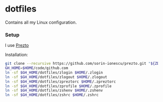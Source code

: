dotfiles
========

Contains all my Linux configuration.

### Setup

I use [Prezto](https://github.com/sorin-ionescu/prezto)

Installation:

```bash
git clone --recursive https://github.com/sorin-ionescu/prezto.git "${ZDOTDIR:-$HOME}/.zprezto"
GH_HOME=$HOME/code/github.com
ln -sf $GH_HOME/dotfiles/zlogin $HOME/.zlogin
ln -sf $GH_HOME/dotfiles/zlogout $HOME/.zlogout
ln -sf $GH_HOME/dotfiles/zpreztorc $HOME/.zpreztorc
ln -sf $GH_HOME/dotfiles/zprofile $HOME/.zprofile
ln -sf $GH_HOME/dotfiles/zshenv $HOME/.zshenv
ln -sf $GH_HOME/dotfiles/zshrc $HOME/.zshrc
```
